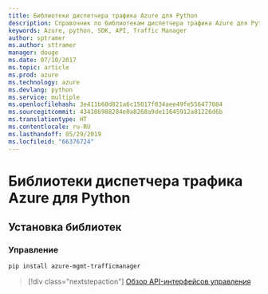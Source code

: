 ```yaml
---
title: Библиотеки диспетчера трафика Azure для Python
description: Справочник по библиотекам диспетчера трафика Azure для Python
keywords: Azure, python, SDK, API, Traffic Manager
author: sptramer
ms.author: sttramer
manager: douge
ms.date: 07/10/2017
ms.topic: article
ms.prod: azure
ms.technology: azure
ms.devlang: python
ms.service: multiple
ms.openlocfilehash: 3e411b60d821a6c15017f034aee49fe556477084
ms.sourcegitcommit: 434186988284e0a8268a9de11645912a81226d6b
ms.translationtype: HT
ms.contentlocale: ru-RU
ms.lasthandoff: 05/29/2019
ms.locfileid: "66376724"
---
```

# <a name="azure-traffic-manager-libraries-for-python"></a>Библиотеки диспетчера трафика Azure для Python

## <a name="install-the-libraries"></a>Установка библиотек

### <a name="management"></a>Управление

```bash
pip install azure-mgmt-trafficmanager
```

> [!div class="nextstepaction"]
> [Обзор API-интерфейсов управления](/python/api/overview/azure/trafficmanager/management)
